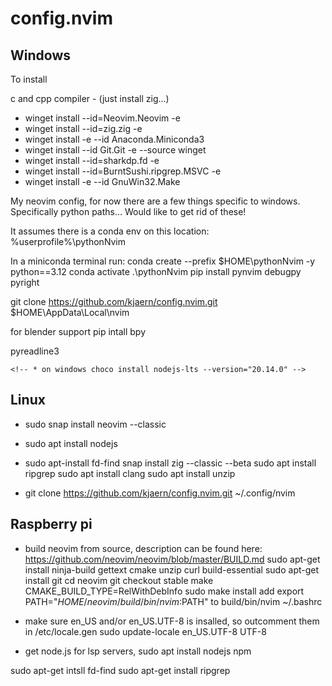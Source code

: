 # config.nvim
## Windows
To install 

c and cpp compiler - (just install zig...)

* winget install --id=Neovim.Neovim  -e
* winget install --id=zig.zig  -e
* winget install -e --id Anaconda.Miniconda3
* winget install --id Git.Git -e --source winget
* winget install --id=sharkdp.fd  -e
* winget install --id=BurntSushi.ripgrep.MSVC  -e
* winget install -e --id GnuWin32.Make

My neovim config, for now there are a few things specific to windows. Specifically python paths... Would like to get rid of these!


It assumes there is a conda env on this location:
%userprofile%\pythonNvim

In a miniconda terminal run:
conda create --prefix $HOME\pythonNvim -y python==3.12
conda activate .\pythonNvim
pip install pynvim debugpy pyright

git clone https://github.com/kjaern/config.nvim.git $HOME\AppData\Local\nvim

for blender support
pip intall bpy

pyreadline3

<!-- For all packages to work, please ensure that the following is installed: -->
<!--     * on windows choco install zig  -->
<!-- * node - -->
    <!-- * on windows choco install nodejs-lts --version="20.14.0" -->

<!-- * choco install -y neovim git ripgrep wget fd unzip gzip mingw make  -->
<!--         (instruction from kickstart, might be some redundancies) -->

<!-- * choco install stylua -->
<!-- * choco install luarocks -->

## Linux
* sudo snap install neovim --classic

* sudo apt install nodejs

* sudo apt-install fd-find
snap install zig --classic --beta
sudo apt install ripgrep
sudo apt install clang
sudo apt install unzip

* git clone https://github.com/kjaern/config.nvim.git ~/.config/nvim


## Raspberry pi
* build neovim from source, description can be found here:
https://github.com/neovim/neovim/blob/master/BUILD.md
sudo apt-get install ninja-build gettext cmake unzip curl build-essential
sudo apt-get install git
cd neovim
git checkout stable
make CMAKE_BUILD_TYPE=RelWithDebInfo
sudo make install
add 
export PATH="$HOME/neovim/build/bin/nvim:$PATH"
to
build/bin/nvim ~/.bashrc



* make sure en_US and/or en_US.UTF-8 is insalled, so outcomment them in 
/etc/locale.gen
sudo update-locale en_US.UTF-8 UTF-8

* get node.js for lsp servers, 
sudo apt install nodejs npm

sudo apt-get intsll fd-find
sudo apt-get install ripgrep
